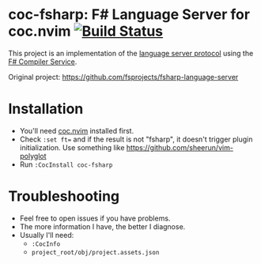 # coc-fsharp: F# Language Server for coc.nvim [![Build Status](https://dev.azure.com/v-yadli/coc-fsharp/_apis/build/status/yatli.coc-fsharp?branchName=master)](https://dev.azure.com/v-yadli/coc-fsharp/_build/latest?definitionId=3&branchName=master)

This project is an implementation of the [language server protocol](https://microsoft.github.io/language-server-protocol/) using the [F# Compiler Service](https://fsharp.github.io/FSharp.Compiler.Service/).

Original project: https://github.com/fsprojects/fsharp-language-server

# Installation
- You'll need [coc.nvim](https://github.com/neoclide/coc.nvim) installed first.
- Check `:set ft=` and if the result is not "fsharp", it doesn't trigger plugin initialization. Use something like https://github.com/sheerun/vim-polyglot
- Run `:CocInstall coc-fsharp`

# Troubleshooting
- Feel free to open issues if you have problems.
- The more information I have, the better I diagnose.
- Usually I'll need:
  - `:CocInfo`
  - `project_root/obj/project.assets.json`
